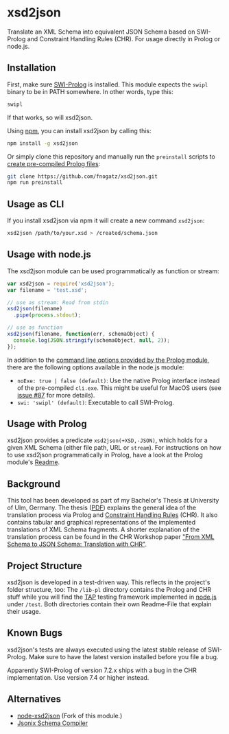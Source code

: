 # xsd2json

Translate an XML Schema into equivalent JSON Schema based on SWI-Prolog and Constraint Handling Rules (CHR). For usage directly in Prolog or node.js.

## Installation

First, make sure [SWI-Prolog](http://www.swi-prolog.org/) is installed. This module expects the `swipl` binary to be in PATH somewhere. In other words, type this:

```bash
swipl
```

If that works, so will xsd2json.

Using [npm](http://npmjs.org/), you can install xsd2json by calling this:

```bash
npm install -g xsd2json
```

Or simply clone this repository and manually run the `preinstall` scripts to [create pre-compiled Prolog files](https://github.com/fnogatz/xsd2json/tree/master/lib-pl#pre-compilation):

```bash
git clone https://github.com/fnogatz/xsd2json.git
npm run preinstall
```

## Usage as CLI

If you install xsd2json via npm it will create a new command `xsd2json`:

```bash
xsd2json /path/to/your.xsd > /created/schema.json
```

## Usage with node.js

The xsd2json module can be used programmatically as function or stream:

```js
var xsd2json = require('xsd2json');
var filename = 'test.xsd';

// use as stream: Read from stdin
xsd2json(filename)
  .pipe(process.stdout);

// use as function
xsd2json(filename, function(err, schemaObject) {
  console.log(JSON.stringify(schemaObject, null, 2));
});
```

In addition to the [command line options provided by the Prolog module](https://github.com/fnogatz/xsd2json/tree/master/lib-pl#synopsis), there are the following options available in the node.js module:
- `noExe: true | false (default)`: Use the native Prolog interface instead of the pre-compiled `cli.exe`. This might be useful for MacOS users (see [issue #87](https://github.com/fnogatz/xsd2json/issues/87) for more details).
- `swi: 'swipl' (default)`: Executable to call SWI-Prolog.

## Usage with Prolog

xsd2json provides a predicate `xsd2json(+XSD,-JSON)`, which holds for a given XML Schema (either file path, URL or `stream`). For instructions on how to use xsd2json programmatically in Prolog, have a look at the Prolog module's [Readme](https://github.com/fnogatz/xsd2json/tree/master/lib-pl).

## Background

This tool has been developed as part of my Bachelor's Thesis at University of Ulm, Germany. The thesis ([PDF](http://www.informatik.uni-ulm.de/pm/fileadmin/pm/home/fruehwirth/drafts/Bsc-Nogatz.pdf)) explains the general idea of the translation process via Prolog and [Constraint Handling Rules](http://dtai.cs.kuleuven.be/CHR/about.shtml) (CHR). It also contains tabular and graphical representations of the implemented translations of XML Schema fragments. A shorter explanation of the translation process can be found in the CHR Workshop paper ["From XML Schema to JSON Schema:
Translation with CHR"](http://arxiv.org/pdf/1406.2125v1.pdf).

## Project Structure

xsd2json is developed in a test-driven way. This reflects in the project's folder structure, too: The `/lib-pl` directory contains the Prolog and CHR stuff while you will find the [TAP](http://testanything.org/) testing framework implemented in [node.js](http://nodejs.org/) under `/test`. Both directories contain their own Readme-File that explain their usage.

## Known Bugs

xsd2json's tests are always executed using the latest stable release of SWI-Prolog. Make sure to have the latest version installed before you file a bug.

Apparently SWI-Prolog of version 7.2.x ships with a bug in the CHR implementation. Use version 7.4 or higher instead.

## Alternatives

* [node-xsd2json](https://github.com/MGDIS/xsd2json) (Fork of this module.)
* [Jsonix Schema Compiler](https://github.com/highsource/jsonix-schema-compiler)

